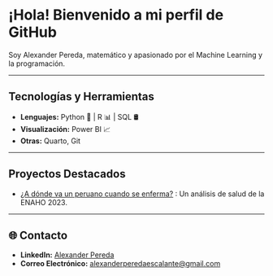 
# ¡Hola! Bienvenido a mi perfil de GitHub

Soy Alexander Pereda, matemático y apasionado por el Machine Learning y la programación.

---

## Tecnologías y Herramientas  
- **Lenguajes:** Python 🐍 | R 📊 | SQL 🛢️  
- **Visualización:** Power BI 📈 
- **Otras:** Quarto, Git

---

## Proyectos Destacados    
- [¿A dónde va un peruano cuando se enferma?](https://alexanderpereda.github.io/enaho-23-400-salud/main.html) : Un análisis de salud de la ENAHO 2023.  


---

## 🌐 Contacto  
- **LinkedIn:** [Alexander Pereda](https://www.linkedin.com/in/axel-alexander-pereda-escalante/)  
- **Correo Electrónico:** alexanderperedaescalante@gmail.com  

